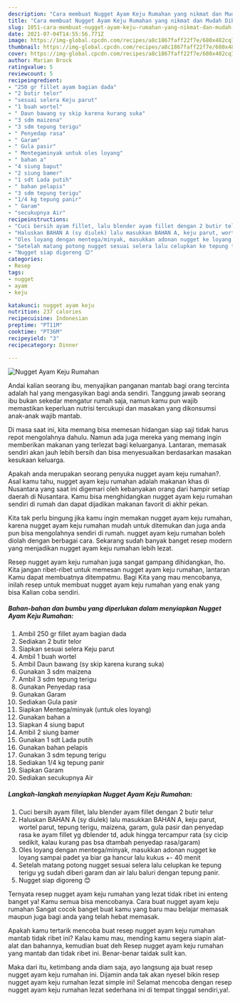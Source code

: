 ```yaml
---
description: "Cara membuat Nugget Ayam Keju Rumahan yang nikmat dan Mudah Dibuat"
title: "Cara membuat Nugget Ayam Keju Rumahan yang nikmat dan Mudah Dibuat"
slug: 1051-cara-membuat-nugget-ayam-keju-rumahan-yang-nikmat-dan-mudah-dibuat
date: 2021-07-04T14:55:56.771Z
image: https://img-global.cpcdn.com/recipes/a8c1867faff22f7e/680x482cq70/nugget-ayam-keju-rumahan-foto-resep-utama.jpg
thumbnail: https://img-global.cpcdn.com/recipes/a8c1867faff22f7e/680x482cq70/nugget-ayam-keju-rumahan-foto-resep-utama.jpg
cover: https://img-global.cpcdn.com/recipes/a8c1867faff22f7e/680x482cq70/nugget-ayam-keju-rumahan-foto-resep-utama.jpg
author: Marian Brock
ratingvalue: 5
reviewcount: 5
recipeingredient:
- "250 gr fillet ayam bagian dada"
- "2 butir telor"
- "sesuai selera Keju parut"
- "1 buah wortel"
- " Daun bawang sy skip karena kurang suka"
- "3 sdm maizena"
- "3 sdm tepung terigu"
- " Penyedap rasa"
- " Garam"
- " Gula pasir"
- " Mentegaminyak untuk oles loyang"
- " bahan a"
- "4 siung baput"
- "2 siung bamer"
- "1 sdt Lada putih"
- " bahan pelapis"
- "3 sdm tepung terigu"
- "1/4 kg tepung panir"
- " Garam"
- "secukupnya Air"
recipeinstructions:
- "Cuci bersih ayam fillet, lalu blender ayam fillet dengan 2 butir telur"
- "Haluskan BAHAN A (sy diulek) lalu masukkan BAHAN A, keju parut, wortel parut, tepung terigu, maizena, garam, gula pasir dan penyedap rasa ke ayam fillet yg dblender td, aduk hingga tercampur rata (sy cicip sedikit, kalau kurang pas bsa dtambah penyedap rasa/garam)"
- "Oles loyang dengan mentega/minyak, masukkan adonan nugget ke loyang sampai padet ya biar ga hancur lalu kukus +- 40 menit"
- "Setelah matang potong nugget sesuai selera lalu celupkan ke tepung terigu yg sudah diberi garam dan air lalu baluri dengan tepung panir."
- "Nugget siap digoreng 😊"
categories:
- Resep
tags:
- nugget
- ayam
- keju

katakunci: nugget ayam keju 
nutrition: 237 calories
recipecuisine: Indonesian
preptime: "PT11M"
cooktime: "PT36M"
recipeyield: "3"
recipecategory: Dinner

---
```



![Nugget Ayam Keju Rumahan](https://img-global.cpcdn.com/recipes/a8c1867faff22f7e/680x482cq70/nugget-ayam-keju-rumahan-foto-resep-utama.jpg)

Andai kalian seorang ibu, menyajikan panganan mantab bagi orang tercinta adalah hal yang mengasyikan bagi anda sendiri. Tanggung jawab seorang ibu bukan sekedar mengatur rumah saja, namun kamu pun wajib memastikan keperluan nutrisi tercukupi dan masakan yang dikonsumsi anak-anak wajib mantab.

Di masa  saat ini, kita memang bisa memesan hidangan siap saji tidak harus repot mengolahnya dahulu. Namun ada juga mereka yang memang ingin memberikan makanan yang terlezat bagi keluarganya. Lantaran, memasak sendiri akan jauh lebih bersih dan bisa menyesuaikan berdasarkan masakan kesukaan keluarga. 



Apakah anda merupakan seorang penyuka nugget ayam keju rumahan?. Asal kamu tahu, nugget ayam keju rumahan adalah makanan khas di Nusantara yang saat ini digemari oleh kebanyakan orang dari hampir setiap daerah di Nusantara. Kamu bisa menghidangkan nugget ayam keju rumahan sendiri di rumah dan dapat dijadikan makanan favorit di akhir pekan.

Kita tak perlu bingung jika kamu ingin memakan nugget ayam keju rumahan, karena nugget ayam keju rumahan mudah untuk ditemukan dan juga anda pun bisa mengolahnya sendiri di rumah. nugget ayam keju rumahan boleh diolah dengan berbagai cara. Sekarang sudah banyak banget resep modern yang menjadikan nugget ayam keju rumahan lebih lezat.

Resep nugget ayam keju rumahan juga sangat gampang dihidangkan, lho. Kita jangan ribet-ribet untuk memesan nugget ayam keju rumahan, lantaran Kamu dapat membuatnya ditempatmu. Bagi Kita yang mau mencobanya, inilah resep untuk membuat nugget ayam keju rumahan yang enak yang bisa Kalian coba sendiri.

<!--inarticleads1-->

##### Bahan-bahan dan bumbu yang diperlukan dalam menyiapkan Nugget Ayam Keju Rumahan:

1. Ambil 250 gr fillet ayam bagian dada
1. Sediakan 2 butir telor
1. Siapkan sesuai selera Keju parut
1. Ambil 1 buah wortel
1. Ambil  Daun bawang (sy skip karena kurang suka)
1. Gunakan 3 sdm maizena
1. Ambil 3 sdm tepung terigu
1. Gunakan  Penyedap rasa
1. Gunakan  Garam
1. Sediakan  Gula pasir
1. Siapkan  Mentega/minyak (untuk oles loyang)
1. Gunakan  bahan a
1. Siapkan 4 siung baput
1. Ambil 2 siung bamer
1. Gunakan 1 sdt Lada putih
1. Gunakan  bahan pelapis
1. Gunakan 3 sdm tepung terigu
1. Sediakan 1/4 kg tepung panir
1. Siapkan  Garam
1. Sediakan secukupnya Air




<!--inarticleads2-->

##### Langkah-langkah menyiapkan Nugget Ayam Keju Rumahan:

1. Cuci bersih ayam fillet, lalu blender ayam fillet dengan 2 butir telur
1. Haluskan BAHAN A (sy diulek) lalu masukkan BAHAN A, keju parut, wortel parut, tepung terigu, maizena, garam, gula pasir dan penyedap rasa ke ayam fillet yg dblender td, aduk hingga tercampur rata (sy cicip sedikit, kalau kurang pas bsa dtambah penyedap rasa/garam)
1. Oles loyang dengan mentega/minyak, masukkan adonan nugget ke loyang sampai padet ya biar ga hancur lalu kukus +- 40 menit
1. Setelah matang potong nugget sesuai selera lalu celupkan ke tepung terigu yg sudah diberi garam dan air lalu baluri dengan tepung panir.
1. Nugget siap digoreng 😊




Ternyata resep nugget ayam keju rumahan yang lezat tidak ribet ini enteng banget ya! Kamu semua bisa mencobanya. Cara buat nugget ayam keju rumahan Sangat cocok banget buat kamu yang baru mau belajar memasak maupun juga bagi anda yang telah hebat memasak.

Apakah kamu tertarik mencoba buat resep nugget ayam keju rumahan mantab tidak ribet ini? Kalau kamu mau, mending kamu segera siapin alat-alat dan bahannya, kemudian buat deh Resep nugget ayam keju rumahan yang mantab dan tidak ribet ini. Benar-benar taidak sulit kan. 

Maka dari itu, ketimbang anda diam saja, ayo langsung aja buat resep nugget ayam keju rumahan ini. Dijamin anda tak akan nyesel bikin resep nugget ayam keju rumahan lezat simple ini! Selamat mencoba dengan resep nugget ayam keju rumahan lezat sederhana ini di tempat tinggal sendiri,ya!.

